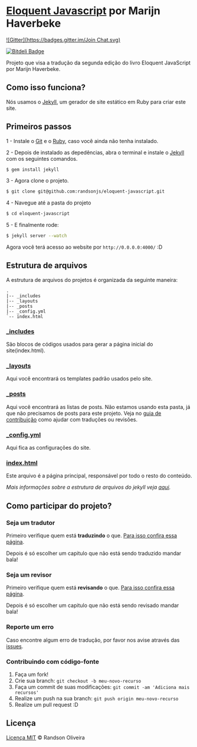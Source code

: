 # [Eloquent Javascript](http://eloquentjavascript.com.br) por Marijn Haverbeke
[![Gitter](https://badges.gitter.im/Join Chat.svg)](https://gitter.im/randsonjs/eloquent-javascript?utm_source=badge&utm_medium=badge&utm_campaign=pr-badge&utm_content=badge)

[![Bitdeli Badge](https://d2weczhvl823v0.cloudfront.net/randsonjs/eloquent-javascript/trend.png)](https://bitdeli.com/free "Bitdeli Badge")

Projeto que visa a tradução da segunda edição do livro Eloquent JavaScript por Marijn Haverbeke.

## Como isso funciona?

Nós usamos o [Jekyll](http://jekyllrb.com/), um gerador de site estático em Ruby para criar este site.

## Primeiros passos

1 - Instale o [Git](http://git-scm.com/downloads) e o [Ruby](https://www.ruby-lang.org/pt/downloads/), caso você ainda não tenha instalado.

2 - Depois de instalado as depedências, abra o terminal e instale o [Jekyll](http://jekyllrb.com) com os seguintes comandos.

```sh
$ gem install jekyll
```

3 - Agora clone o projeto.

```sh
$ git clone git@github.com:randsonjs/eloquent-javascript.git
```

4 - Navegue até a pasta do projeto

```sh
$ cd eloquent-javascript
```

5 - E finalmente rode:

```sh
$ jekyll server --watch
```

Agora você terá acesso ao website por `http://0.0.0.0:4000/` :D

## Estrutura de arquivos

A estrutura de arquivos do projetos é organizada da seguinte maneira:

```
.
|-- _includes
|-- _layouts
|-- _posts
|-- _config.yml
`-- index.html
```

### [_includes](https://github.com/randsonjs/eloquent-javascript/_includes)

São blocos de códigos usados para gerar a página inicial do site(index.html).

### [_layouts](https://github.com/randsonjs/eloquent-javascript/_layouts)

Aqui você encontrará os templates padrão usados pelo site.

### [_posts](https://github.com/randsonjs/eloquent-javascript/_posts)

Aqui você encontrará as listas de posts. Não estamos usando esta pasta, já que não precisamos de posts para este projeto. Veja no [guia de contribuição](./CONTRIBUTING.md) como ajudar com traduções ou revisões.

### [_config.yml](https://github.com/randsonjs/eloquent-javascript/_config.yml)

Aqui fica as configurações do site.

### [index.html](https://github.com/randsonjs/eloquent-javascript/index.html)

Este arquivo é a página principal, responsável por todo o resto do conteúdo.

_Mais informações sobre a estrutura de arquivos do jekyll veja [aqui](https://github.com/mojombo/jekyll/wiki/Usage)._

## Como participar do projeto?

### Seja um tradutor

Primeiro verifique quem está **traduzindo** o que. [Para isso confira essa página](https://github.com/ericdouglas/eloquente-javascript/issues).

Depois é só escolher um capitulo que não está sendo traduzido mandar bala!

### Seja um revisor

Primeiro verifique quem está **revisando** o que. [Para isso confira essa página](https://github.com/ericdouglas/eloquente-javascript/issues).

Depois é só escolher um capitulo que não está sendo revisado mandar bala!

### Reporte um erro

Caso encontre algum erro de tradução, por favor nos avise através das [issues](https://github.com/randsonjs/eloquent-javascript/issues).

### Contribuindo com código-fonte

1. Faça um fork!
2. Crie sua branch: `git checkout -b meu-novo-recurso`
3. Faça um commit de suas modificações: `git commit -am 'Adiciona mais recursos'`
4. Realize um push na sua branch: `git push origin meu-novo-recurso`
5. Realize um pull request :D

## Licença
[Licença MIT](./LICENSE) © Randson Oliveira
